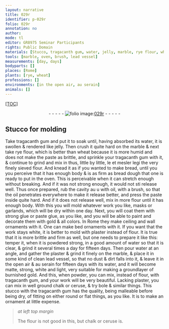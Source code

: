 ```yaml
---
layout: narrative
title: 029r
identifier: p-029r
folio: 029r
annotation: no
author:
mode: tl
editor: GR8975 Seminar Participants
rights: Public Domain
materials: [Stucco, tragacanth gum, water, jelly, marble, rye flour, wheat, flour, bread, bread dough, oil, strong glue, paste glue, gold, plaster, lead, chalk, ceruse, bole, stucco]
tools: [marble, oven, brush, lead vessel]
measurements: [day, days]
bodyparts: []
places: [Rome]
plants: [rye, wheat]
professions: []
environments: [in the open air, au serain]
animals: []
---
```


<p><a href="{{ site.baseurl }}/diplomatic/">[TOC]</a></p><div class="folio" align="center">- - - - - <a href="http://gallica.bnf.fr/ark:/12148/btv1b10500001g/f63.image" target="_blank"><img src="https://cu-mkp.github.io/2017-workshop-edition/assets/photo-icon.png" alt="folio image: " style="display:inline-block; margin-bottom:-3px;"/>029r</a> - - - - - </div>  
  

## <span class="m">Stucco</span> for molding

 
Take <span class="m">tragacanth gum</span> and put it to soak until, having absorbed its <span class="m">water</span>, it is swollen & rendered like <span class="m">jelly</span>. Then crush it quite hard on the <span class="tl"><span class="m">marble</span></span> & next take <span class="m"><span class="pa">rye</span> flour</span>, which is better than <span class="m"><span class="pa">wheat</span></span> because it is more humid and does not make the paste as brittle, and sprinkle your <span class="m">tragacanth gum</span> with it, & continue to grind <span class="add">and mix in</span> thus, little by little, <span class="del">le et mesler legi</span> the very finely sieved <span class="m">flour</span>. And knead it as if you wanted to make <span class="m">bread</span>, until <span class="del">you</span> you perceive that it has enough body & is as firm as <span class="m">bread dough</span> that one is ready to put in the <span class="tl">oven</span>. This is perceivable when it can stretch enough without breaking. And if it was not strong enough, it would not <span class="del">sti</span> release well. Thus once prepared, rub the cavity <span class="del">au u</span> with <span class="m">oil</span>, with a <span class="tl">brush</span>, so that the <span class="m">oil</span> penetrates everywhere to make it release better, and press the paste inside quite hard. And if it does not release well, mix in more <span class="m">flour</span> until it has enough body. With this you will mold whatever work you like, masks or garlands, which will be dry within one <span class="ms">day</span>. Next, you will coat them with <span class="m">strong glue</span> or <span class="m">paste glue</span>, as you like, and you will be able to paint and decorate them with <span class="m">gold</span> & all colors. In <span class="pl">Rome</span> they make ceiling and wall ornaments with it. One can make bed ornaments with it. If you want that the work stays white, it is better to mold with <span class="m">plaster</span> instead of <span class="m">flour</span>. It is true that it is more brittle and firm as well, but one needs to prepare it like this: temper it, when it is powdered <span class="del">strong</span>, in a good amount of <span class="m">water</span> so that it is <span class="add">clear</span>, & grind it several times a day for fifteen <span class="ms">days</span>. Then pour <span class="m">water</span> at an angle, and gather the <span class="m">plaster</span> & grind it finely on the <span class="tl"><span class="m">marble</span></span>, & place it in some kind of clean <span class="tl"><span class="m">lead</span> vessel</span>, so that no dust & dirt falls into it, & leave it <span class="env">in the open air</span> & <span class="env">au serain</span> for fifteen <span class="ms">days</span> with its <span class="m">water</span>, and it will become matte, strong, white and light, very suitable for making a groundlayer of burnished <span class="m">gold</span>. And this, when powder, you can mix, instead of <span class="m">flour</span>, with <span class="m">tragacanth gum</span>, and your work will be very beautiful. Lacking <span class="m">plaster</span>, you can mix in well ground <span class="m">chalk</span> or <span class="m">ceruse</span>, & try <span class="m">bole</span> & similar things. This <span class="m">stucco</span> with the <span class="m">tragacanth gum</span> has the quality, being malleable before being dry, of fitting on either round or flat things, as you like. It is to make an ornament at little expense. 
 
> *at left top margin*
> 
> 
>   The <span class="m">flour</span> is not good in this, but <span class="m">chalk</span> or <span class="m">ceruse</span> is. 
 
